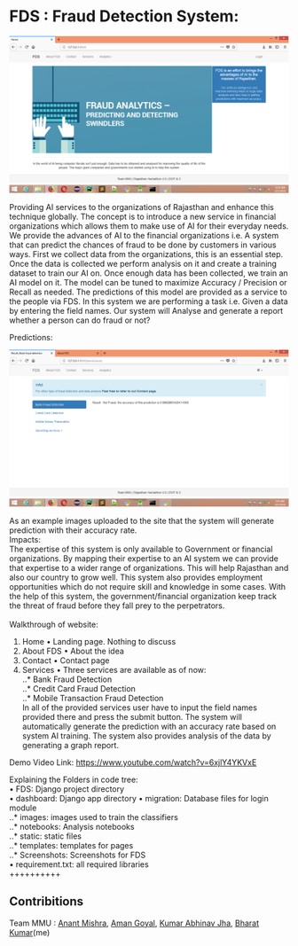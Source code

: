 # FDS : Fraud Detection System: 
![alt text](https://github.com/Marwari/FDS/blob/master/screenshots/Screenshot_1.png "Home Page of FDS")

Providing AI services to the organizations of Rajasthan and enhance this technique globally. 
The concept is to introduce a new service in financial organizations which allows them to make use of AI for their everyday needs. We provide the advances of AI to the financial organizations i.e. A system that can predict the chances of fraud to be done by customers in various ways.
First we collect data from the organizations, this is an essential step. Once the data is collected we perform analysis on it and create a training dataset to train our AI on. 
Once enough data has been collected, we train an AI model on it. The model can be tuned to maximize Accuracy / Precision or Recall as needed. The predictions of this model are provided as a service to the people via FDS.
In this system we are performing a task i.e. Given a data by entering the field names. Our system will Analyse and generate a report whether a person can do fraud or not? 

Predictions: 

![alt text](https://github.com/Marwari/FDS/blob/master/screenshots/Screenshot_2.png "Predictions by FDS")
 
As an example images uploaded to the site that the system will generate prediction with their accuracy rate.<br>
Impacts:<br>
The expertise of this system is only available to Government or financial organizations. By mapping their expertise to an AI system we can provide that expertise to a wider range of organizations. This will help Rajasthan and also our country to grow well. This system also provides employment opportunities which do not require skill and knowledge in some cases. With the help of this system, the government/financial organization keep track the threat of fraud before they fall prey to the perpetrators.<br><br>
Walkthrough of website:
1. Home • Landing page. Nothing to discuss <br>
2. About FDS • About the idea <br>
3. Contact • Contact page <br>
4. Services • Three services are available as of now:<br>
..*	Bank Fraud Detection<br>
..*	Credit Card Fraud Detection<br>
..*	Mobile Transaction Fraud Detection<br>
In all of the provided services user have to input the field names provided there and press the submit button. The system will automatically generate the prediction with an accuracy rate based on system AI training. The system also provides analysis of the data by generating a graph report. <br>

Demo Video Link: https://www.youtube.com/watch?v=6xjlY4YKVxE
<br>

Explaining the Folders in code tree:<br>
•	FDS: Django project directory<br>
•	dashboard: Django app directory
•	migration: Database files for login module<br>
 ..*     images: images used to train the classifiers<br>
 ..*     notebooks: Analysis notebooks <br>
 ..*     static: static files<br>
 ..*	   templates: templates for pages<br>
 ..*	Screenshots: Screenshots for FDS<br>
•	requirement.txt: all required libraries<br>
++++++++++

## Contribitions
Team MMU : [Anant Mishra](https://github.com/anantmishra1997), [Aman Goyal](https://github.com/aman16997), [Kumar Abhinav Jha](https://github.com/Abhinav184), [Bharat Kumar](https://github.com/Marwari)(me)
